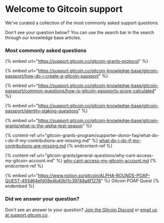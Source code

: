 # Welcome to Gitcoin support

&#x20;We've curated a collection of the most commonly asked support questions.

Don't see your question below? You can use the search bar in the search through our knowledge base articles.

### Most commonly asked questions

{% embed url="https://support.gitcoin.co/gitcoin-grants-protocol" %}

{% embed url="https://support.gitcoin.co/gitcoin-knowledge-base/gitcoin-passport/how-do-i-create-a-gitcoin-passport" %}

{% embed url="https://support.gitcoin.co/gitcoin-knowledge-base/gitcoin-passport/common-questions/how-is-gitcoin-passports-score-calculated" %}

{% embed url="https://support.gitcoin.co/gitcoin-knowledge-base/gitcoin-passport/identity-staking-questions" %}

{% embed url="https://support.gitcoin.co/gitcoin-knowledge-base/gitcoin-grants/what-is-the-alpha-test-season" %}

{% content-ref url="gitcoin-grants-program/supporter-donor-faq/what-do-i-do-if-my-contributions-are-missing.md" %}
[what-do-i-do-if-my-contributions-are-missing.md](gitcoin-grants-program/supporter-donor-faq/what-do-i-do-if-my-contributions-are-missing.md)
{% endcontent-ref %}

{% content-ref url="gitcoin-grants/general-questions/why-cant-access-my-gitcoin-account.md" %}
[why-cant-access-my-gitcoin-account.md](gitcoin-grants/general-questions/why-cant-access-my-gitcoin-account.md)
{% endcontent-ref %}

{% embed url="https://www.notion.so/gitcoin/ALPHA-ROUNDS-POAP-QUEST-493d64efd08e4b40b11c39748a8f1278" %}
Gitcoin POAP Quest
{% endembed %}

### Did we answer your question?

Don't see an answer to your question? [Join the Gitcoin Discord](https://discord.gg/b5PEjyVFXT) or [email us at support.gitcoin.co](mailto:support@gitcoin.co).

